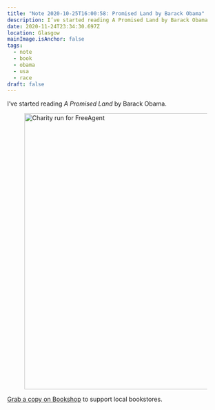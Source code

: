 ```yaml
---
title: "Note 2020-10-25T16:00:58: Promised Land by Barack Obama"
description: I’ve started reading A Promised Land by Barack Obama
date: 2020-11-24T23:34:30.697Z
location: Glasgow
mainImage.isAnchor: false
tags:
  - note
  - book
  - obama
  - usa
  - race
draft: false
---
```

I’ve started reading *A Promised Land* by Barack Obama.

<figure>
  <a href="https://uk.bookshop.org/a/4340/9780241491515">
    <img src="https://res.cloudinary.com/fuzzylogic/image/upload/q_auto,f_auto,w_640/v1606339531/a-promised-land-barack-obama_t3klf4.png" alt="Charity run for FreeAgent" loading="lazy" width="640">
  </a>
</figure>

<a href="https://uk.bookshop.org/a/4340/9780241491515">Grab a copy on Bookshop</a> to support local bookstores.